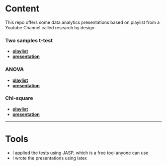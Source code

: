 # Content
This repo offers some data analytics presentations based on playlist from a Youtube Channel called research by design

### Two samples t-test
- **[playlist](https://www.youtube.com/playlist?list=PLVI_iGT5ZuRnR6D2M8hhIBcsJn4Dq6jkn)**
- **[presentation](t-test/independent.pdf)**

### ANOVA
- **[playlist](https://youtube.com/playlist?list=PLVI_iGT5ZuRk55pvafg5QDQtQrxs7IHx8)**
- **[presentation]()**

### Chi-square
- **[playlist](https://www.youtube.com/playlist?list=PLVI_iGT5ZuRmr2GuaQU3zDfysDFnoVtxe)**
- **[presentation]()**

---

# Tools
- I applied the tests using JASP, which is a free tool anyone can use
- I wrote the presentations using latex